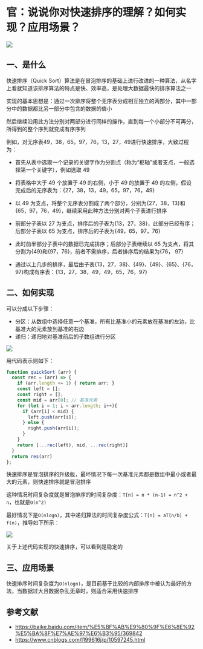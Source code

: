 # 官：说说你对快速排序的理解？如何实现？应用场景？



 ![](https://static.vue-js.com/bafae570-268a-11ec-8e64-91fdec0f05a1.png)

## 一、是什么

快速排序（Quick Sort）算法是在冒泡排序的基础上进行改进的一种算法，从名字上看就知道该排序算法的特点是快、效率高，是处理大数据最快的排序算法之一

实现的基本思想是：通过一次排序将整个无序表分成相互独立的两部分，其中一部分中的数据都比另一部分中包含的数据的值小

然后继续沿用此方法分别对两部分进行同样的操作，直到每一个小部分不可再分，所得到的整个序列就变成有序序列

例如，对无序表49，38，65，97，76，13，27，49进行快速排序，大致过程为：

- 首先从表中选取一个记录的关键字作为分割点（称为“枢轴”或者支点，一般选择第一个关键字），例如选取 49

- 将表格中大于 49 个放置于 49 的右侧，小于 49 的放置于 49 的左侧，假设完成后的无序表为：{27，38，13，49，65，97，76，49}

- 以 49 为支点，将整个无序表分割成了两个部分，分别为{27，38，13}和{65，97，76，49}，继续采用此种方法分别对两个子表进行排序

- 前部分子表以 27 为支点，排序后的子表为{13，27，38}，此部分已经有序；后部分子表以 65 为支点，排序后的子表为{49，65，97，76}

- 此时前半部分子表中的数据已完成排序；后部分子表继续以 65 为支点，将其分割为{49}和{97，76}，前者不需排序，后者排序后的结果为{76， 97}

- 通过以上几步的排序，最后由子表{13，27，38}、{49}、{49}、{65}、{76，97}构成有序表：{13，27，38，49，49，65，76，97}

  

## 二、如何实现

可以分成以下步骤：

- 分区：从数组中选择任意一个基准，所有比基准小的元素放在基准的左边，比基准大的元素放到基准的右边
- 递归：递归地对基准前后的子数组进行分区

![](https://www.runoob.com/wp-content/uploads/2019/03/quickSort.gif)

用代码表示则如下：

```js
function quickSort (arr) {
  const rec = (arr) => {
    if (arr.length <= 1) { return arr; }
    const left = [];
    const right = [];
    const mid = arr[0]; // 基准元素
    for (let i = 1; i < arr.length; i++){
      if (arr[i] < mid) {
        left.push(arr[i]);
      } else {
        right.push(arr[i]);
      }
    }
    return [...rec(left), mid, ...rec(right)]
  }
  return res(arr)
};
```

快速排序是冒泡排序的升级版，最坏情况下每一次基准元素都是数组中最小或者最大的元素，则快速排序就是冒泡排序

这种情况时间复杂度就是冒泡排序的时间复杂度：`T[n] = n * (n-1) = n^2 + n`，也就是`O(n^2)`

最好情况下是`O(nlogn)`，其中递归算法的时间复杂度公式：`T[n] = aT[n/b] + f(n)`，推导如下所示：

 ![](https://static.vue-js.com/b6019540-2b5e-11ec-8e64-91fdec0f05a1.png)

关于上述代码实现的快速排序，可以看到是稳定的


## 三、应用场景

快速排序时间复杂度为`O(nlogn)`，是目前基于比较的内部排序中被认为最好的方法，当数据过大且数据杂乱无章时，则适合采用快速排序

## 参考文献

- https://baike.baidu.com/item/%E5%BF%AB%E9%80%9F%E6%8E%92%E5%BA%8F%E7%AE%97%E6%B3%95/369842
- https://www.cnblogs.com/l199616j/p/10597245.html